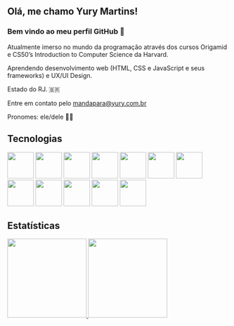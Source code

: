 ## Olá, me chamo Yury Martins! 
### Bem vindo ao meu perfil GitHub 👋

Atualmente imerso no mundo da programação através dos cursos Origamid e CS50’s Introduction to Computer Science da Harvard.

Aprendendo desenvolvimento web (HTML, CSS e JavaScript e seus frameworks) e UX/UI Design.

Estado do RJ. 🇧🇷

Entre em contato pelo mandapara@yury.com.br

Pronomes: ele/dele 🏳️‍🌈

## Tecnologias

<img src="https://cdn.jsdelivr.net/gh/devicons/devicon/icons/html5/html5-original.svg" width="60"/> <img src="https://cdn.jsdelivr.net/gh/devicons/devicon/icons/css3/css3-original.svg" width="60"/> <img src="https://cdn.jsdelivr.net/gh/devicons/devicon/icons/javascript/javascript-original.svg" width="60"/> <img src="https://cdn.jsdelivr.net/gh/devicons/devicon/icons/react/react-original.svg" width="60"/> <img src="https://cdn.jsdelivr.net/gh/devicons/devicon/icons/wordpress/wordpress-original.svg" width="60"/> <img src="https://cdn.jsdelivr.net/gh/devicons/devicon/icons/typescript/typescript-original.svg" width="60"/> <img src="https://cdn.jsdelivr.net/gh/devicons/devicon/icons/redux/redux-original.svg" width="60"/> <img src="https://cdn.jsdelivr.net/gh/devicons/devicon/icons/sass/sass-original.svg" width="60"/> <img src="https://cdn.jsdelivr.net/gh/devicons/devicon/icons/vuejs/vuejs-original-wordmark.svg" width="60"/> <img src="https://cdn.jsdelivr.net/gh/devicons/devicon/icons/bootstrap/bootstrap-original.svg" width="60"/> <img src="https://cdn.jsdelivr.net/gh/devicons/devicon/icons/npm/npm-original-wordmark.svg" width="60"/> <img src="https://cdn.jsdelivr.net/gh/devicons/devicon/icons/jquery/jquery-plain-wordmark.svg"  width="60"/>
          



          
          
## Estatísticas

<div>
<a href="https://github.com/yurymartins">
<img height="180em" src="https://github-readme-stats.vercel.app/api/top-langs/?username=yurymartins&layout=compact&langs_count=7&theme=merko"/>
<img height="180em" src="https://github-readme-stats.vercel.app/api?username=yurymartins&show_icons=true&theme=merko&include_all_commits=true&count_private=true"/>
</div>
          
          
          
          
          

